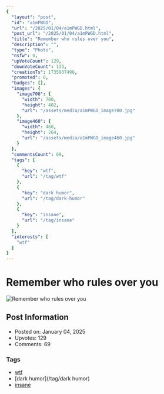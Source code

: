 ```yaml
---
{
  "layout": "post",
  "id": "a1mPWGD",
  "url": "/2025/01/04/a1mPWGD.html",
  "post_url": "/2025/01/04/a1mPWGD.html",
  "title": "Remember who rules over you",
  "description": "",
  "type": "Photo",
  "nsfw": 0,
  "upVoteCount": 129,
  "downVoteCount": 133,
  "creationTs": 1735937496,
  "promoted": 0,
  "badges": [],
  "images": {
    "image700": {
      "width": 700,
      "height": 402,
      "url": "/assets/media/a1mPWGD_image700.jpg"
    },
    "image460": {
      "width": 460,
      "height": 264,
      "url": "/assets/media/a1mPWGD_image460.jpg"
    }
  },
  "commentsCount": 69,
  "tags": [
    {
      "key": "wtf",
      "url": "/tag/wtf"
    },
    {
      "key": "dark humor",
      "url": "/tag/dark-humor"
    },
    {
      "key": "insane",
      "url": "/tag/insane"
    }
  ],
  "interests": [
    "wtf"
  ]
}
---
```


# Remember who rules over you

![Remember who rules over you](/assets/media/a1mPWGD_image700.jpg)

## Post Information

- Posted on: January 04, 2025
- Upvotes: 129
- Comments: 69

### Tags

- [wtf](/tag/wtf)
- [dark humor](/tag/dark humor)
- [insane](/tag/insane)
